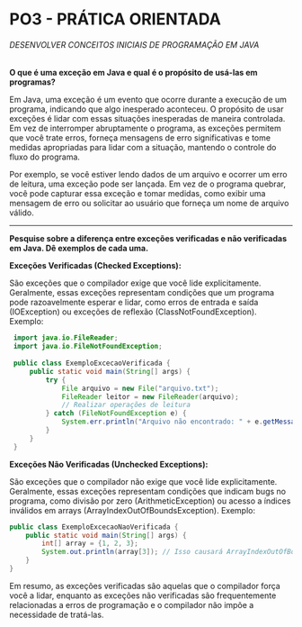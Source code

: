 # PO3 - PRÁTICA ORIENTADA 
###### DESENVOLVER CONCEITOS INICIAIS DE PROGRAMAÇÃO EM JAVA
**O que é uma exceção em Java e qual é o propósito de usá-las em programas?**

Em Java, uma exceção é um evento que ocorre durante a execução de um programa, indicando que algo inesperado aconteceu. O propósito de usar exceções é lidar com essas situações inesperadas de maneira controlada. Em vez de interromper abruptamente o programa, as exceções permitem que você trate erros, forneça mensagens de erro significativas e tome medidas apropriadas para lidar com a situação, mantendo o controle do fluxo do programa.

Por exemplo, se você estiver lendo dados de um arquivo e ocorrer um erro de leitura, uma exceção pode ser lançada. Em vez de o programa quebrar, você pode capturar essa exceção e tomar medidas, como exibir uma mensagem de erro ou solicitar ao usuário que forneça um nome de arquivo válido.<hr>

**Pesquise sobre a diferença entre exceções verificadas e não verificadas em Java. Dê exemplos de cada uma.** 

**Exceções Verificadas (Checked Exceptions):**

São exceções que o compilador exige que você lide explicitamente.
Geralmente, essas exceções representam condições que um programa pode razoavelmente esperar e lidar, como erros de entrada e saída (IOException) ou exceções de reflexão (ClassNotFoundException).
Exemplo:
   ``` java import java.io.File;
    import java.io.FileReader;
    import java.io.FileNotFoundException;
    
    public class ExemploExcecaoVerificada {
        public static void main(String[] args) {
            try {
                File arquivo = new File("arquivo.txt");
                FileReader leitor = new FileReader(arquivo);
                // Realizar operações de leitura
            } catch (FileNotFoundException e) {
                System.err.println("Arquivo não encontrado: " + e.getMessage());
            }
        }
    }
   ``` 

**Exceções Não Verificadas (Unchecked Exceptions):**

São exceções que o compilador não exige que você lide explicitamente.
Geralmente, essas exceções representam condições que indicam bugs no programa, como divisão por zero (ArithmeticException) ou acesso a índices inválidos em arrays (ArrayIndexOutOfBoundsException).
Exemplo:
```java
public class ExemploExcecaoNaoVerificada {
    public static void main(String[] args) {
        int[] array = {1, 2, 3};
        System.out.println(array[3]); // Isso causará ArrayIndexOutOfBoundsException
    }
}

```
Em resumo, as exceções verificadas são aquelas que o compilador força você a lidar, enquanto as exceções não verificadas são frequentemente relacionadas a erros de programação e o compilador não impõe a necessidade de tratá-las.
